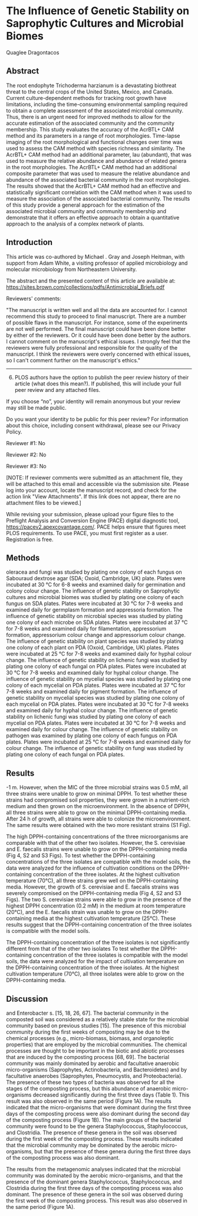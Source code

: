 # The Influence of Genetic Stability on Saprophytic Cultures and Microbial Biomes
Quaglee Dragontacos


## Abstract
The root endophyte Trichoderma harzianum is a devastating biothreat threat to the central crops of the United States, Mexico, and Canada. Current culture-dependent methods for tracking root growth have limitations, including the time-consuming environmental sampling required to obtain a complete assessment of the associated microbial community. Thus, there is an urgent need for improved methods to allow for the accurate estimation of the associated community and the community membership. This study evaluates the accuracy of the AcrBTL+ CAM method and its parameters in a range of root morphologies. Time-lapse imaging of the root morphological and functional changes over time was used to assess the CAM method with species richness and similarity. The AcrBTL+ CAM method had an additional parameter, lau (abundant), that was used to measure the relative abundance and abundance of related genera in the root morphologies. The AcrBTL+ CAM method had an additional composite parameter that was used to measure the relative abundance and abundance of the associated bacterial community in the root morphologies. The results showed that the AcrBTL+ CAM method had an effective and statistically significant correlation with the CAM method when it was used to measure the association of the associated bacterial community. The results of this study provide a general approach for the estimation of the associated microbial community and community membership and demonstrate that it offers an effective approach to obtain a quantitative approach to the analysis of a complex network of plants.


## Introduction

This article was co-authored by Michael . Gray and Joseph Heitman, with support from Adam White, a visiting professor of applied microbiology and molecular microbiology from Northeastern University.

The abstract and the presented content of this article are available at: https://sites.brown.com/collections/pdfs/Antimicrobial_Briefs.pdf

Reviewers' comments:

"The manuscript is written well and all the data are accounted for. I cannot recommend this study to proceed to final manuscript. There are a number of possible flaws in the manuscript. For instance, some of the experiments are not well performed. The final manuscript could have been done better by either of the reviewers. Or it could have been done better by the authors. I cannot comment on the manuscript's ethical issues. I strongly feel that the reviewers were fully professional and responsible for the quality of the manuscript. I think the reviewers were overly concerned with ethical issues, so I can't comment further on the manuscript's ethics."

**********

6. PLOS authors have the option to publish the peer review history of their article (what does this mean?). If published, this will include your full peer review and any attached files.

If you choose “no”, your identity will remain anonymous but your review may still be made public.

Do you want your identity to be public for this peer review? For information about this choice, including consent withdrawal, please see our Privacy Policy.

Reviewer #1: No

Reviewer #2: No

Reviewer #3: No

[NOTE: If reviewer comments were submitted as an attachment file, they will be attached to this email and accessible via the submission site. Please log into your account, locate the manuscript record, and check for the action link "View Attachments". If this link does not appear, there are no attachment files to be viewed.]

While revising your submission, please upload your figure files to the Preflight Analysis and Conversion Engine (PACE) digital diagnostic tool, https://pacev2.apexcovantage.com/. PACE helps ensure that figures meet PLOS requirements. To use PACE, you must first register as a user. Registration is free.


## Methods
oleracea and fungi was studied by plating one colony of each fungus on Sabouraud dextrose agar (SDA; Oxoid, Cambridge, UK) plate. Plates were incubated at 30 °C for 6-8 weeks and examined daily for germination and colony colour change. The influence of genetic stability on Saprophytic cultures and microbial biomes was studied by plating one colony of each fungus on SDA plates. Plates were incubated at 30 °C for 7-8 weeks and examined daily for germplasm formation and appressoria formation. The influence of genetic stability on microbial species was studied by plating one colony of each microbe on SDA plates. Plates were incubated at 37 °C for 7-8 weeks and examined daily for filamentation, appressorium formation, appressorium colour change and appressorium colour change. The influence of genetic stability on plant species was studied by plating one colony of each plant on PDA (Oxoid, Cambridge, UK) plates. Plates were incubated at 25 °C for 7-8 weeks and examined daily for hyphal colour change. The influence of genetic stability on lichenic fungi was studied by plating one colony of each fungal on PDA plates. Plates were incubated at 30 °C for 7-8 weeks and examined daily for hyphal colour change. The influence of genetic stability on mycelial species was studied by plating one colony of each mycelial on PDA plates. Plates were incubated at 37 °C for 7-8 weeks and examined daily for pigment formation. The influence of genetic stability on mycelial species was studied by plating one colony of each mycelial on PDA plates. Plates were incubated at 30 °C for 7-8 weeks and examined daily for hyphal colour change. The influence of genetic stability on lichenic fungi was studied by plating one colony of each mycelial on PDA plates. Plates were incubated at 30 °C for 7-8 weeks and examined daily for colour change. The influence of genetic stability on pathogen was examined by plating one colony of each fungus on PDA plates. Plates were incubated at 25 °C for 7-8 weeks and examined daily for colour change. The influence of genetic stability on fungi was studied by plating one colony of each fungal on PDA plates.


## Results
-1 m. However, when the MIC of the three microbial strains was 0.5 mM, all three strains were unable to grow on minimal DPPH. To test whether these strains had compromised soil properties, they were grown in a nutrient-rich medium and then grown on the microenvironment. In the absence of DPPH, all three strains were able to grow on the minimal DPPH-containing media. After 24 h of growth, all strains were able to colonize the microenvironment. The same results were obtained with the two more resistant strains (S1 Fig).

The high DPPH-containing concentrations of the three microorganisms are comparable with that of the other two isolates. However, the S. cerevisiae and E. faecalis strains were unable to grow on the DPPH-containing media (Fig 4, S2 and S3 Figs). To test whether the DPPH-containing concentrations of the three isolates are compatible with the model soils, the data were analyzed for the influence of cultivation conditions on the DPPH-containing concentration of the three isolates. At the highest cultivation temperature (70°C), all three strains grew well on the DPPH-containing media. However, the growth of S. cerevisiae and E. faecalis strains was severely compromised on the DPPH-containing media (Fig 4, S2 and S3 Figs). The two S. cerevisiae strains were able to grow in the presence of the highest DPPH concentration (0.2 mM) in the medium at room temperature (20°C), and the E. faecalis strain was unable to grow on the DPPH-containing media at the highest cultivation temperature (25°C). These results suggest that the DPPH-containing concentration of the three isolates is compatible with the model soils.

The DPPH-containing concentration of the three isolates is not significantly different from that of the other two isolates
To test whether the DPPH-containing concentration of the three isolates is compatible with the model soils, the data were analyzed for the impact of cultivation temperature on the DPPH-containing concentration of the three isolates. At the highest cultivation temperature (70°C), all three isolates were able to grow on the DPPH-containing media.


## Discussion
and Enterobacter s. [15, 18, 26, 67]. The bacterial community in the composted soil was considered as a relatively stable state for the microbial community based on previous studies [15]. The presence of this microbial community during the first weeks of composting may be due to the chemical processes (e.g., micro-biomass, biomass, and organoleptic properties) that are employed by the microbial communities. The chemical processes are thought to be important in the biotic and abiotic processes that are induced by the composting process [68, 69]. The bacterial community was mainly dominated by aerobic and facultative anaerobic micro-organisms (Saprophytes, Actinobacteria, and Bacteroidetes) and by facultative anaerobes (Saprophytes, Pneumocystis, and Proteobacteria). The presence of these two types of bacteria was observed for all the stages of the composting process, but this abundance of anaerobic micro-organisms decreased significantly during the first three days (Table 1). This result was also observed in the same period (Figure 1A). The results indicated that the micro-organisms that were dominant during the first three days of the composting process were also dominant during the second day of the composting process (Figure 1B). The main groups of the bacterial community were found to be the genera Staphylococcus, Staphylococcus, and Clostridia. The presence of these genera in the soil was observed during the first week of the composting process. These results indicated that the microbial community may be dominated by the aerobic micro-organisms, but that the presence of these genera during the first three days of the composting process was also dominant.

The results from the metagenomic analyses indicated that the microbial community was dominated by the aerobic micro-organisms, and that the presence of the dominant genera Staphylococcus, Staphylococcus, and Clostridia during the first three days of the composting process was also dominant. The presence of these genera in the soil was observed during the first week of the composting process. This result was also observed in the same period (Figure 1A).
